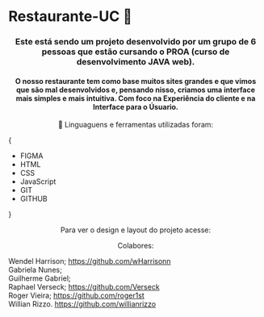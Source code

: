 # Restaurante-UC 🥗

 <h3 align="center"> Este está sendo um projeto desenvolvido por um grupo de 6 pessoas que estão cursando o PROA (curso de desenvolvimento JAVA web). </h3>

<h4 align="center"> O nosso restaurante tem como base muitos sites grandes e que vimos que são mal desenvolvidos e, pensando nisso, criamos uma interface mais simples e mais intuitiva. Com foco na Experiência do cliente e na Interface para o Úsuario. </h4>

 <p align="center"> 🚀 Linguaguens e ferramentas utilizadas foram: </p>

{
    <ul>
    <li>FIGMA
    <li>HTML
    <li>CSS
    <li>JavaScript
    <li>GIT
    <li>GITHUB
    </ul>
}

<p align="center">Para ver o design e layout do projeto acesse: </p>

<p align="center">Colabores: </p>

Wendel Harrison; <a>https://github.com/wHarrisonn</a> <br>
Gabriela Nunes;  <br>
Guilherme Gabriel;<br>
Raphael Verseck; <a>https://github.com/Verseck</a><br>
Roger Vieira; <a>https://github.com/roger1st</a><br>
Willian Rizzo. <a>https://github.com/willianrizzo</a>




